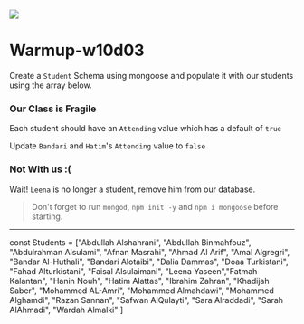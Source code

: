 # ![](https://misk.org.sa/miskacademy/wp-content/uploads/sites/5/2019/04/ma-logo-1.png) 

# Warmup-w10d03



Create a `Student` Schema using mongoose and populate it with our students using the array below.

### Our Class is Fragile

Each student should have an `Attending` value which has a default of `true`

Update `Bandari` and `Hatim`'s `Attending` value to `false`

### Not With us :(

Wait! `Leena` is no longer a student, remove him from our database.


>Don't forget to run `mongod`, `npm init -y` and `npm i mongoose` before starting.

---

const Students = ["Abdullah Alshahrani", "Abdullah Binmahfouz", "Abdulrahman Alsulami",
					 "Afnan Masrahi", "Ahmad Al Arif", "Amal Algregri", "Bandar Al-Huthali", 
					 "Bandari Alotaibi", "Dalia Dammas", "Doaa Turkistani", "Fahad Alturkistani", 
					 "Faisal Alsulaimani", "Leena Yaseen","Fatmah Kalantan", "Hanin Nouh", "Hatim Alattas", "Ibrahim Zahran",
					 "Khadijah Saber", "Mohammed AL-Amri", "Mohammed Almahdawi", 
					 "Mohammed Alghamdi", "Razan Sannan", "Safwan AlQulayti", "Sara Alraddadi", 
					 "Sarah AlAhmadi", "Wardah Almalki" ]
